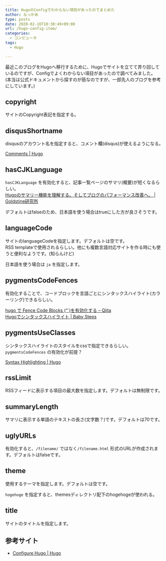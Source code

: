```yaml
---
title: HugoのConfigでわからない項目があったのでまとめた
author: なっかあ
type: posts
date: 2020-02-16T10:30:49+09:00
url: /hugo-config-item/
categories:
  - コンピュータ
tags:
  - Hugo

---
```

最近このブログをHugoへ移行するために、Hugoでサイトを立てて弄り回しているのですが、Configでよくわからない項目があったので調べてみました。  
(本当は公式ドキュメントから探すのが筋なのですが、一部先人のブログを参考にしています。)

## copyright

サイトのCopyright表記を指定する。

## disqusShortname

disqusのアカウント名を指定すると、コメント欄(disqus)が使えるようになる。

[Comments | Hugo][1]

## hasCJKLanguage

`hasCJKLanguage` を有効化すると、記事一覧ページのサマリ(概要)が短くなるらしい。  
[Hugoのサマリー機能を理解する。そしてブログのパフォーマンス改善へ。 | Goldstine研究所][2]

デフォルトはfalseのため、日本語を使う場合はtrueにした方が良さそうです。

## languageCode

サイトのlanguageCodeを指定します。デフォルトは空です。  
RSS templateで使用されるらしい。他にも複数言語対応サイトを作る時にも使うと便利なようです。(知らんけど)

日本語を使う場合は `ja` を指定します。

## pygmentsCodeFences

有効化することで、コードブロックを言語ごとにシンタックスハイライト(カラーリング)できるらしい。

  
[hugo で Fence Code Blocks (&#8220;\`)を有効化する &#8211; Qiita][3]  
[Hugoでシンタックスハイライト | Baby Steps][4]

## pygmentsUseClasses

シンタックスハイライトのスタイルをcssで指定できるらしい。`pygmentsCodeFences` の有効化が前提？

[Syntax Highlighting | Hugo][5]

## rssLimit

RSSフィードに表示する項目の最大数を指定します。デフォルトは無制限です。

## summaryLength

サマリに表示する単語のテキストの長さ(文字数？)です。デフォルトは70です。

## uglyURLs

有効化すると、`/filename/` ではなく`/filename.html` 形式のURLが作成されます。デフォルトはfalseです。

## theme

使用するテーマを指定します。デフォルトは空です。

`hogehoge` を指定すると、themesディレクトリ配下のhogehogeが使われる。

## title

サイトのタイトルを指定します。

## 参考サイト

* [Configure Hugo | Hugo][6]

 [1]: https://gohugo.io/content-management/comments/
 [2]: https://blog.mosuke.tech/entry/2017/08/06/hugo_summary/
 [3]: https://qiita.com/hfm/items/3df99e0f94162d454f7a
 [4]: https://tech-babysteps.net/hugo-syntax-highlighting/
 [5]: https://gohugo.io/content-management/syntax-highlighting/
 [6]: https://gohugo.io/getting-started/configuration/
